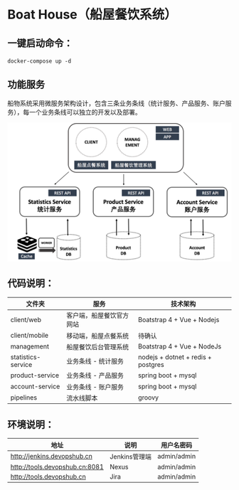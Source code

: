 # Boat House（船屋餐饮系统）


## 一键启动命令：

`
docker-compose up -d
`

## 功能服务

船物系统采用微服务架构设计，包含三条业务条线（统计服务、产品服务、账户服务），每一个业务条线可以独立的开发以及部署。

![markdown](/images/boathouse-structure.png "markdown")

## 代码说明：

| 文件夹  | 服务  | 技术架构 |
| ------------ | ------------ |------------ |
| client/web  | 客户端，船屋餐饮官方网站  | Boatstrap 4 + Vue + Nodejs|
| client/mobile  | 移动端，船屋点餐系统  | 待确认 |
| management  | 船屋餐饮后台管理系统  | Boatstrap 4 + Vue + NodeJs |
| statistics-service  | 业务条线 - 统计服务  | nodejs + dotnet + redis + postgres  |
| product-service  | 业务条线 - 产品服务  |spring boot + mysql |
| account-service  | 业务条线 - 账户服务  |spring boot + mysql |
| pipelines  | 流水线脚本 | groovy |


## 环境说明：

| 地址  | 说明  | 用户名密码    |
| ------------ | ------------ | ------------ |
| http://jenkins.devopshub.cn  | Jenkins管理端  | admin/admin  |
| http://tools.devopshub.cn:8081 | Nexus  | admin/admin |
| http://tools.devopshub.cn  | Jira  | admin/admin |


